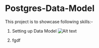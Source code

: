 # Postgres-Data-Model

This project is to showcase following skills:-
1. Setting up Data Model
![Alt text](media/sf_Virtual_Box/Postgres-Data-Model/Images/Studends_DataModel.jpg)


2. fgdf